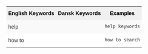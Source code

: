 <style type="text/css">
.tg  {border-collapse:collapse;border-spacing:0;border:none;border-color:#ccc;}
.tg td{font-family:Arial, sans-serif;font-size:14px;padding:10px 5px;border-style:solid;border-width:0px;overflow:hidden;word-break:normal;border-color:#ccc;color:#333;background-color:#fff;}
.tg th{font-family:Arial, sans-serif;font-size:14px;font-weight:normal;padding:10px 5px;border-style:solid;border-width:0px;overflow:hidden;word-break:normal;border-color:#ccc;color:#333;background-color:#f0f0f0;}
.tg .tg-k64o{background-color:#f0f0f0;color:#000;font-weight:bold;border-color:inherit;vertical-align:top}
.tg .tg-dc35{background-color:#f9f9f9;border-color:inherit;vertical-align:top}
.tg .tg-us36{border-color:inherit;vertical-align:top}
</style>
<table class="tg">
  <tr>
    <th class="tg-k64o">English Keywords</th>
    <th class="tg-k64o">Dansk Keywords</th>
    <th class="tg-k64o">Examples</th>
  </tr>
  <tr>
    <td class="tg-dc35">help</td>
    <td class="tg-dc35"></td>
    <td class="tg-dc35"><code>help keywords</code></td>
  </tr>
  <tr>
    <td class="tg-us36">how to</td>
    <td class="tg-us36"></td>
    <td class="tg-us36"><code>how to search</code></td>
  </tr>
</table>
